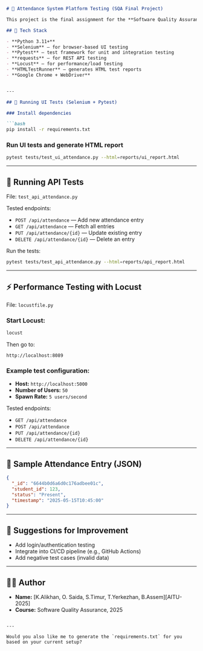 

```markdown
# 🧪 Attendance System Platform Testing (SQA Final Project)

This project is the final assignment for the **Software Quality Assurance** course. The goal is to automate testing for a student **Attendance Management System**, covering UI, API, and performance testing.

## 🔧 Tech Stack

- **Python 3.11+**
- **Selenium** – for browser-based UI testing
- **Pytest** – test framework for unit and integration testing
- **requests** – for REST API testing
- **Locust** – for performance/load testing
- **HTMLTestRunner** – generates HTML test reports
- **Google Chrome + WebDriver**


---

## 🚀 Running UI Tests (Selenium + Pytest)

### Install dependencies

```bash
pip install -r requirements.txt
````

### Run UI tests and generate HTML report

```bash
pytest tests/test_ui_attendance.py --html=reports/ui_report.html
```

---

## 📡 Running API Tests

File: `test_api_attendance.py`

Tested endpoints:

* `POST /api/attendance` — Add new attendance entry
* `GET /api/attendance` — Fetch all entries
* `PUT /api/attendance/{id}` — Update existing entry
* `DELETE /api/attendance/{id}` — Delete an entry

Run the tests:

```bash
pytest tests/test_api_attendance.py --html=reports/api_report.html
```

---

## ⚡ Performance Testing with Locust

File: `locustfile.py`

### Start Locust:

```bash
locust
```

Then go to:

```
http://localhost:8089
```

### Example test configuration:

* **Host:** `http://localhost:5000`
* **Number of Users:** `50`
* **Spawn Rate:** `5 users/second`

Tested endpoints:

* `GET /api/attendance`
* `POST /api/attendance`
* `PUT /api/attendance/{id}`
* `DELETE /api/attendance/{id}`

---

## 📝 Sample Attendance Entry (JSON)

```json
{
  "_id": "6644b0d6a6d0c176adbee01c",
  "student_id": 123,
  "status": "Present",
  "timestamp": "2025-05-15T10:45:00"
}
```

---

## 📌 Suggestions for Improvement

* Add login/authentication testing
* Integrate into CI/CD pipeline (e.g., GitHub Actions)
* Add negative test cases (invalid data)

---

## 👨‍💻 Author

* **Name:** \[K.Alikhan, O. Saida, S.Timur, T.Yerkezhan, B.Assem]\[AITU-2025]
* **Course:** Software Quality Assurance, 2025

```

---

Would you also like me to generate the `requirements.txt` for you based on your current setup?
```
